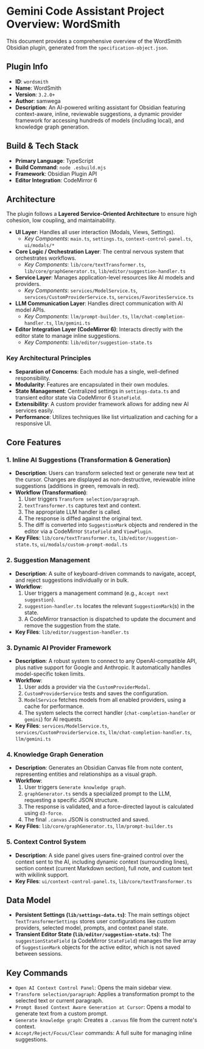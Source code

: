 # Gemini Code Assistant Project Overview: WordSmith

This document provides a comprehensive overview of the WordSmith Obsidian plugin, generated from the `specification-object.json`.

## Plugin Info

-   **ID**: `wordsmith`
-   **Name**: WordSmith
-   **Version**: `3.2.0+`
-   **Author**: samwega
-   **Description**: An AI-powered writing assistant for Obsidian featuring context-aware, inline, reviewable suggestions, a dynamic provider framework for accessing hundreds of models (including local), and knowledge graph generation.

## Build & Tech Stack

-   **Primary Language**: TypeScript
-   **Build Command**: `node .esbuild.mjs`
-   **Framework**: Obsidian Plugin API
-   **Editor Integration**: CodeMirror 6

## Architecture

The plugin follows a **Layered Service-Oriented Architecture** to ensure high cohesion, low coupling, and maintainability.

-   **UI Layer**: Handles all user interaction (Modals, Views, Settings).
    -   *Key Components*: `main.ts`, `settings.ts`, `context-control-panel.ts`, `ui/modals/*`
-   **Core Logic / Orchestration Layer**: The central nervous system that orchestrates workflows.
    -   *Key Components*: `lib/core/textTransformer.ts`, `lib/core/graphGenerator.ts`, `lib/editor/suggestion-handler.ts`
-   **Service Layer**: Manages application-level resources like AI models and providers.
    -   *Key Components*: `services/ModelService.ts`, `services/CustomProviderService.ts`, `services/FavoritesService.ts`
-   **LLM Communication Layer**: Handles direct communication with AI model APIs.
    -   *Key Components*: `llm/prompt-builder.ts`, `llm/chat-completion-handler.ts`, `llm/gemini.ts`
-   **Editor Integration Layer (CodeMirror 6)**: Interacts directly with the editor state to manage inline suggestions.
    -   *Key Components*: `lib/editor/suggestion-state.ts`

### Key Architectural Principles

-   **Separation of Concerns**: Each module has a single, well-defined responsibility.
-   **Modularity**: Features are encapsulated in their own modules.
-   **State Management**: Centralized settings in `settings-data.ts` and transient editor state via CodeMirror 6 `StateField`.
-   **Extensibility**: A custom provider framework allows for adding new AI services easily.
-   **Performance**: Utilizes techniques like list virtualization and caching for a responsive UI.

## Core Features

### 1. Inline AI Suggestions (Transformation & Generation)

-   **Description**: Users can transform selected text or generate new text at the cursor. Changes are displayed as non-destructive, reviewable inline suggestions (additions in green, removals in red).
-   **Workflow (Transformation)**:
    1.  User triggers `Transform selection/paragraph`.
    2.  `textTransformer.ts` captures text and context.
    3.  The appropriate LLM handler is called.
    4.  The response is diffed against the original text.
    5.  The diff is converted into `SuggestionMark` objects and rendered in the editor via a CodeMirror `StateField` and `ViewPlugin`.
-   **Key Files**: `lib/core/textTransformer.ts`, `lib/editor/suggestion-state.ts`, `ui/modals/custom-prompt-modal.ts`

### 2. Suggestion Management

-   **Description**: A suite of keyboard-driven commands to navigate, accept, and reject suggestions individually or in bulk.
-   **Workflow**:
    1.  User triggers a management command (e.g., `Accept next suggestion`).
    2.  `suggestion-handler.ts` locates the relevant `SuggestionMark`(s) in the state.
    3.  A CodeMirror transaction is dispatched to update the document and remove the suggestion from the state.
-   **Key Files**: `lib/editor/suggestion-handler.ts`

### 3. Dynamic AI Provider Framework

-   **Description**: A robust system to connect to any OpenAI-compatible API, plus native support for Google and Anthropic. It automatically handles model-specific token limits.
-   **Workflow**:
    1.  User adds a provider via the `CustomProviderModal`.
    2.  `CustomProviderService` tests and saves the configuration.
    3.  `ModelService` fetches models from all enabled providers, using a cache for performance.
    4.  The system selects the correct handler (`chat-completion-handler` or `gemini`) for AI requests.
-   **Key Files**: `services/ModelService.ts`, `services/CustomProviderService.ts`, `llm/chat-completion-handler.ts`, `llm/gemini.ts`

### 4. Knowledge Graph Generation

-   **Description**: Generates an Obsidian Canvas file from note content, representing entities and relationships as a visual graph.
-   **Workflow**:
    1.  User triggers `Generate knowledge graph`.
    2.  `graphGenerator.ts` sends a specialized prompt to the LLM, requesting a specific JSON structure.
    3.  The response is validated, and a force-directed layout is calculated using `d3-force`.
    4.  The final `.canvas` JSON is constructed and saved.
-   **Key Files**: `lib/core/graphGenerator.ts`, `llm/prompt-builder.ts`

### 5. Context Control System

-   **Description**: A side panel gives users fine-grained control over the context sent to the AI, including dynamic context (surrounding lines), section context (current Markdown section), full note, and custom text with wikilink support.
-   **Key Files**: `ui/context-control-panel.ts`, `lib/core/textTransformer.ts`

## Data Model

-   **Persistent Settings (`lib/settings-data.ts`)**: The main settings object `TextTransformerSettings` stores user configurations like custom providers, selected model, prompts, and context panel state.
-   **Transient Editor State (`lib/editor/suggestion-state.ts`)**: The `suggestionStateField` (a CodeMirror `StateField`) manages the live array of `SuggestionMark` objects for the active editor, which is not saved between sessions.

## Key Commands

-   `Open AI Context Control Panel`: Opens the main sidebar view.
-   `Transform selection/paragraph`: Applies a transformation prompt to the selected text or current paragraph.
-   `Prompt Based Context Aware Generation at Cursor`: Opens a modal to generate text from a custom prompt.
-   `Generate knowledge graph`: Creates a `.canvas` file from the current note's context.
-   `Accept/Reject/Focus/Clear` commands: A full suite for managing inline suggestions.
